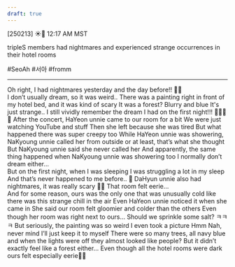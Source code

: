 ```yaml
---
draft: true
---
```

[250213] ☀️💭 12:17 AM MST

tripleS members had nightmares and experienced strange occurrences in their hotel rooms

#SeoAh #서아 #fromm

___
Oh right, I had nightmares yesterday and the day before!! 🫢🫢  
I don’t usually dream, so it was weird..
There was a painting right in front of my hotel bed, and it was kind of scary
It was a forest? Blurry and blue 
It's just strange..
I still vividly remember the dream I had on the first night!!! 
🫢🫢🫢🫢
After the concert, HaYeon unnie came to our room for a bit
We were just watching YouTube and stuff
Then she left because she was tired
But what happened there was super creepy too
While HaYeon unnie was showering, NaKyoung unnie called her from outside
or at least, that’s what she thought
But NaKyoung unnie said she never called her
And apparently, the same thing happened when NaKyoung unnie was showering too
I normally don’t dream either…  
But on the first night, when I was sleeping 
I was struggling a lot in my sleep
And that’s never happened to me before.. 🥺
DaHyun unnie also had nightmares, it was really scary
🤔🤔
That room felt eerie…  
And for some reason, ours was the only one that was unusually cold
like there was this strange chill in the air
Even HaYeon unnie noticed it when she came in
She said our room felt gloomier and colder than the others
Even though her room was right next to ours…
Should we sprinkle some salt? ㅋㅋㅋ
But seriously, the painting was so weird
I even took a picture
Hmm
Nah, never mind
I’ll just keep it to myself
There were so many trees, all navy blue
and when the lights were off
they almost looked like people?
But it didn’t exactly feel like a forest either...
Even though all the hotel rooms were dark
ours felt especially eerie🤔🤔